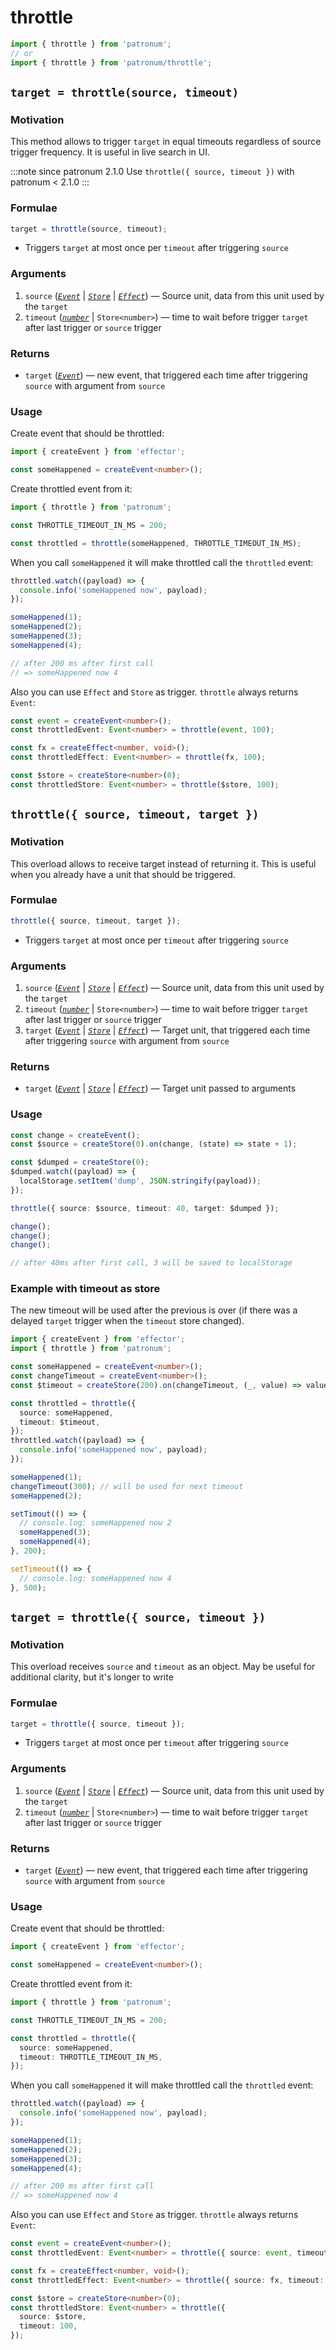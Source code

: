 # throttle

```ts
import { throttle } from 'patronum';
// or
import { throttle } from 'patronum/throttle';
```

## `target = throttle(source, timeout)`

### Motivation

This method allows to trigger `target` in equal timeouts regardless of source trigger frequency.
It is useful in live search in UI.

:::note since
patronum 2.1.0
Use `throttle({ source, timeout })` with patronum < 2.1.0
:::

### Formulae

```ts
target = throttle(source, timeout);
```

- Triggers `target` at most once per `timeout` after triggering `source`

### Arguments

1. `source` ([_`Event`_] | [_`Store`_] | [_`Effect`_]) — Source unit, data from this unit used by the `target`
2. `timeout` ([_`number`_] | `Store<number>`) — time to wait before trigger `target` after last trigger or `source` trigger

### Returns

- `target` ([_`Event`_]) — new event, that triggered each time after triggering `source` with argument from `source`

### Usage

Create event that should be throttled:

```ts
import { createEvent } from 'effector';

const someHappened = createEvent<number>();
```

Create throttled event from it:

```ts
import { throttle } from 'patronum';

const THROTTLE_TIMEOUT_IN_MS = 200;

const throttled = throttle(someHappened, THROTTLE_TIMEOUT_IN_MS);
```

When you call `someHappened` it will make throttled call the `throttled` event:

```ts
throttled.watch((payload) => {
  console.info('someHappened now', payload);
});

someHappened(1);
someHappened(2);
someHappened(3);
someHappened(4);

// after 200 ms after first call
// => someHappened now 4
```

Also you can use `Effect` and `Store` as trigger. `throttle` always returns `Event`:

```ts
const event = createEvent<number>();
const throttledEvent: Event<number> = throttle(event, 100);

const fx = createEffect<number, void>();
const throttledEffect: Event<number> = throttle(fx, 100);

const $store = createStore<number>(0);
const throttledStore: Event<number> = throttle($store, 100);
```

## `throttle({ source, timeout, target })`

### Motivation

This overload allows to receive target instead of returning it.
This is useful when you already have a unit that should be triggered.

### Formulae

```ts
throttle({ source, timeout, target });
```

- Triggers `target` at most once per `timeout` after triggering `source`

### Arguments

1. `source` ([_`Event`_] | [_`Store`_] | [_`Effect`_]) — Source unit, data from this unit used by the `target`
2. `timeout` ([_`number`_] | `Store<number>`) — time to wait before trigger `target` after last trigger or `source` trigger
3. `target` ([_`Event`_] | [_`Store`_] | [_`Effect`_]) — Target unit, that triggered each time after triggering `source` with argument from `source`

### Returns

- `target` ([_`Event`_] | [_`Store`_] | [_`Effect`_]) — Target unit passed to arguments

### Usage

```ts
const change = createEvent();
const $source = createStore(0).on(change, (state) => state + 1);

const $dumped = createStore(0);
$dumped.watch((payload) => {
  localStorage.setItem('dump', JSON.stringify(payload));
});

throttle({ source: $source, timeout: 40, target: $dumped });

change();
change();
change();

// after 40ms after first call, 3 will be saved to localStorage
```

### Example with timeout as store

The new timeout will be used after the previous is over (if there was a delayed `target` trigger when the `timeout` store changed).

```ts
import { createEvent } from 'effector';
import { throttle } from 'patronum';

const someHappened = createEvent<number>();
const changeTimeout = createEvent<number>();
const $timeout = createStore(200).on(changeTimeout, (_, value) => value);

const throttled = throttle({
  source: someHappened,
  timeout: $timeout,
});
throttled.watch((payload) => {
  console.info('someHappened now', payload);
});

someHappened(1);
changeTimeout(300); // will be used for next timeout
someHappened(2);

setTimout(() => {
  // console.log: someHappened now 2
  someHappened(3);
  someHappened(4);
}, 200);

setTimeout(() => {
  // console.log: someHappened now 4
}, 500);
```

## `target = throttle({ source, timeout })`

### Motivation

This overload receives `source` and `timeout` as an object. May be useful for additional clarity, but it's longer to write

### Formulae

```ts
target = throttle({ source, timeout });
```

- Triggers `target` at most once per `timeout` after triggering `source`

### Arguments

1. `source` ([_`Event`_] | [_`Store`_] | [_`Effect`_]) — Source unit, data from this unit used by the `target`
2. `timeout` ([_`number`_] | `Store<number>`) — time to wait before trigger `target` after last trigger or `source` trigger

### Returns

- `target` ([_`Event`_]) — new event, that triggered each time after triggering `source` with argument from `source`

### Usage

Create event that should be throttled:

```ts
import { createEvent } from 'effector';

const someHappened = createEvent<number>();
```

Create throttled event from it:

```ts
import { throttle } from 'patronum';

const THROTTLE_TIMEOUT_IN_MS = 200;

const throttled = throttle({
  source: someHappened,
  timeout: THROTTLE_TIMEOUT_IN_MS,
});
```

When you call `someHappened` it will make throttled call the `throttled` event:

```ts
throttled.watch((payload) => {
  console.info('someHappened now', payload);
});

someHappened(1);
someHappened(2);
someHappened(3);
someHappened(4);

// after 200 ms after first call
// => someHappened now 4
```

Also you can use `Effect` and `Store` as trigger. `throttle` always returns `Event`:

```ts
const event = createEvent<number>();
const throttledEvent: Event<number> = throttle({ source: event, timeout: 100 });

const fx = createEffect<number, void>();
const throttledEffect: Event<number> = throttle({ source: fx, timeout: 100 });

const $store = createStore<number>(0);
const throttledStore: Event<number> = throttle({
  source: $store,
  timeout: 100,
});
```

[_`event`_]: https://effector.dev/docs/api/effector/event
[_`effect`_]: https://effector.dev/docs/api/effector/effect
[_`store`_]: https://effector.dev/docs/api/effector/store
[_`number`_]: https://developer.mozilla.org/ru/docs/Web/JavaScript/Reference/Global_Objects/Number
